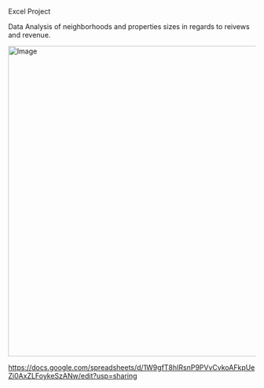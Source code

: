 
Excel Project

Data Analysis of neighborhoods and properties sizes in regards to reivews and revenue. 

<img width="1222" height="631" alt="Image" src="https://github.com/user-attachments/assets/e4dfc4a7-23b8-4cd8-a9ea-055bf3f0eab7" />

https://docs.google.com/spreadsheets/d/1W9gfT8hIRsnP9PVvCvkoAFkpUeZi0AxZLFoykeSzANw/edit?usp=sharing
